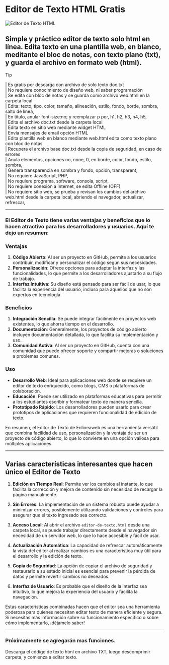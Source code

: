 # Editor de Texto HTML Gratis
![Editor de Texto HTML](https://digitalrecurso.com/wp-content/uploads/2024/08/portada-editor-texto.jpg)
## Simple y práctico editor de texto solo html en línea. Edita texto en una plantilla web, en blanco, meditante el bloc de notas, con texto plano (txt), y guarda el archivo en formato web (html).

> [!TIP]
> | Es gratis por descarga con archivo de solo texto doc.txt<br>
> | No requiere conocimiento de diseño web, ni saber programación<br>
> | Se edita con bloc de notas y se guarda como archivo web.html en la carpeta local<br>
> | Edita: texto, tipo, color, tamaño, alineación, estilo, fondo, borde, sombra, salto de línea,<br>
> | En título, anular font-size:no; y reemplazar p por, h1, h2, h3, h4, h5,<br>
> | Edita el archivo doc.txt desde la carpeta local<br>
> | Edita texto en sitio web mediante widget HTML<br>
> | Envía mensajes de email opción HTML<br>
> | Edita plantilla web en blanco mediante web.html edita como texto plano con bloc de notas<br>
> | Recupera el archivo base doc.txt desde la copia de seguridad, en caso de errores<br>
> | Anula elementos, opciones no, none, 0, en borde, color, fondo, estilo, sombra,<br>
> | Genera transparencia en sombra y fondo, opción, transparent,<br>
> | No requiere JavaScript, PHP,<br>
> | No requiere programa, software, consola, script,<br>
> | No requiere conexión a Internet, se edita Offline (OFF)<br>
> | No requiere sitio web, se prueba y revisan los cambios del archivo web.html desde la carpeta local, abriendo el navegador, actualizar, refrescar,<br>
____
### El Editor de Texto tiene varias ventajas y beneficios que lo hacen atractivo para los desarrolladores y usuarios. Aquí te dejo un resumen:

### Ventajas
1. **Código Abierto**: Al ser un proyecto en GitHub, permite a los usuarios contribuir, modificar y personalizar el código según sus necesidades.
2. **Personalización**: Ofrece opciones para adaptar la interfaz y las funcionalidades, lo que permite a los desarrolladores ajustarlo a su flujo de trabajo.
3. **Interfaz Intuitiva**: Su diseño está pensado para ser fácil de usar, lo que facilita la experiencia del usuario, incluso para aquellos que no son expertos en tecnología.

### Beneficios
1. **Integración Sencilla**: Se puede integrar fácilmente en proyectos web existentes, lo que ahorra tiempo en el desarrollo.
2. **Documentación**: Generalmente, los proyectos de código abierto incluyen documentación detallada, lo que facilita su implementación y uso.
3. **Comunidad Activa**: Al ser un proyecto en GitHub, cuenta con una comunidad que puede ofrecer soporte y compartir mejoras o soluciones a problemas comunes.

### Uso
- **Desarrollo Web**: Ideal para aplicaciones web donde se requiere un editor de texto enriquecido, como blogs, CMS o plataformas de colaboración.
- **Educación**: Puede ser utilizado en plataformas educativas para permitir a los estudiantes escribir y formatear texto de manera sencilla.
- **Prototipado Rápido**: Los desarrolladores pueden usarlo para crear prototipos de aplicaciones que requieren funcionalidad de edición de texto.

En resumen, el Editor de Texto de Enlineaweb es una herramienta versátil que combina facilidad de uso, personalización y la ventaja de ser un proyecto de código abierto, lo que lo convierte en una opción valiosa para múltiples aplicaciones.
_____
## Varias características interesantes que hacen único el Editor de Texto

1. **Edición en Tiempo Real**: Permite ver los cambios al instante, lo que facilita la corrección y mejora de contenido sin necesidad de recargar la página manualmente.

2. **Sin Errores**: La implementación de un sistema robusto puede ayudar a minimizar errores, posiblemente utilizando validaciones y controles para asegurar que el texto ingresado sea correcto.

3. **Acceso Local**: Al abrir el archivo `editor-de-texto.html` desde una carpeta local, se puede trabajar directamente desde el navegador sin necesidad de un servidor web, lo que lo hace accesible y fácil de usar.

4. **Actualización Automática**: La capacidad de refrescar automáticamente la vista del editor al realizar cambios es una característica muy útil para el desarrollo y la edición de texto.

5. **Copia de Seguridad**: La opción de copiar el archivo de seguridad y restaurarlo a su estado inicial es esencial para prevenir la pérdida de datos y permite revertir cambios no deseados.

6. **Interfaz de Usuario**: Es probable que el diseño de la interfaz sea intuitivo, lo que mejora la experiencia del usuario y facilita la navegación.

Estas características combinadas hacen que el editor sea una herramienta poderosa para quienes necesitan editar texto de manera eficiente y segura. Si necesitas más información sobre su funcionamiento específico o sobre cómo implementarlo, ¡déjamelo saber!
____
### **Próximamente se agregarán mas funciones.**

Descarga el código de texto html en archivo TXT, luego descomprimir carpeta, y comienza a editar texto.
